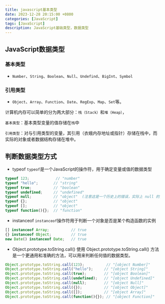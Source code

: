 ```yaml
---
title: javascript基本类型
date: 2023-12-28 20:15:00 +0800
categories: [JavaScript]
tags: [JavaScript]
description: JavaScript基础类型，数据类型
---
```


## JavaScript数据类型

### 基本类型
- `Number`、`String`、`Boolean`、`Null`、`Undefind`、`BigInt`、`Symbol`

### 引用类型
- `Object`、`Array`、`Function`、`Date`、`RegExp`、`Map`、`Set`等。

计算机内存可以简单的分为两大部分：`栈（Stack）`和`堆（Heap）`，

`基本类型`：基本类型变量的值存储在`栈`中

`引用类型`：对与引用类型的变量，其引用（衣蛾内存地址或指针）存储在栈中，而实际的对象或者数据结构存储在堆中。

## 判断数据类型方式
- typeof
`typeof`是一个JavaScript的操作符，用于确定变量或值的数据类型

```js
typeof 123;            // "number"
typeof "hello";       // "string"
typeof true;          // "boolean"
typeof undefined;     // "undefined"
typeof null;          // "object"  (注意这是一个历史上的错误，实际上 null 的类型是 "object")
typeof {};            // "object"
typeof [];            // "object"
typeof function(){};  // "function"

```

- instanceof
`instanceof`操作符用于判断一个对象是否是某个构造函数的实例

```js
[] instanceof Array;          // true
{} instanceof Object;         // true
new Date() instanceof Date;   // true

```

- Object.prototype.toString.call() 
使用 Object.prototype.toString.call() 方法是一个更通用和准确的方法，可以用来判断任何值的数据类型。
```js
Object.prototype.toString.call(123);          // "[object Number]"
Object.prototype.toString.call("hello");     // "[object String]"
Object.prototype.toString.call(true);        // "[object Boolean]"
Object.prototype.toString.call(undefined);   // "[object Undefined]"
Object.prototype.toString.call(null);        // "[object Null]"
Object.prototype.toString.call({});          // "[object Object]"
Object.prototype.toString.call([]);          // "[object Array]"
Object.prototype.toString.call(function(){}); // "[object Function]"

```